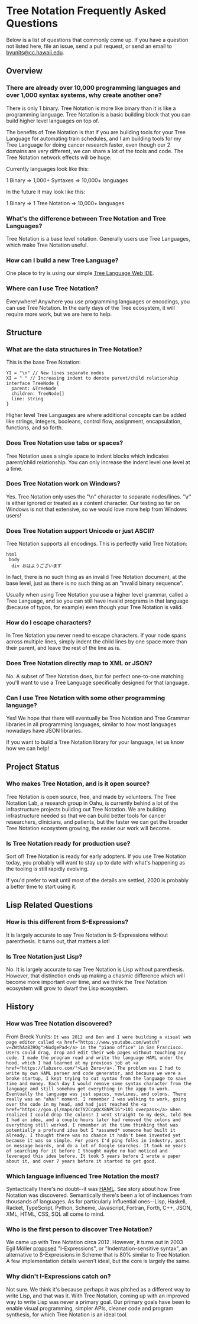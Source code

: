 Tree Notation Frequently Asked Questions
========================================

Below is a list of questions that commonly come up. If you have a question not listed here, file an issue, send a pull request, or send an email to byunits@cc.hawaii.edu.

## Overview

### There are already over 10,000 programming languages and over 1,000 syntax systems, why create another one?

There is only 1 binary. Tree Notation is more like binary than it is like a programming language. Tree Notation is a basic building block that you can build higher level languages on top of.

The benefits of Tree Notation is that if you are building tools for your Tree Language for automating train schedules, and I am building tools for my Tree Language for doing cancer research faster, even though our 2 domains are very different, we can share a lot of the tools and code. The Tree Notation network effects will be huge.

Currently languages look like this:

1 Binary => 1,000+ Syntaxes => 10,000+ languages

In the future it may look like this:

1 Binary => 1 Tree Notation => 10,000+ languages

### What's the difference between Tree Notation and Tree Languages?

Tree Notation is a base level notation. Generally users use Tree Languages, which make Tree Notation useful.

### How can I build a new Tree Language?

One place to try is using our simple <a href="http://treenotation.org/sandbox/build/">Tree Language Web IDE</a>.

### Where can I use Tree Notation?

Everywhere! Anywhere you use programming languages or encodings, you can use Tree Notation. In the early days of the Tree ecosystem, it will require more work, but we are here to help.

## Structure

### What are the data structures in Tree Notation?

This is the base Tree Notation:

    YI = "\n" // New lines separate nodes
    XI = " " // Increasing indent to denote parent/child relationship
    interface TreeNode {
      parent: &TreeNode
      children: TreeNode[]
      line: string
    }

Higher level Tree Languages are where additional concepts can be added like strings, integers, booleans, control flow, assignment, encapsulation, functions, and so forth.

### Does Tree Notation use tabs or spaces?

Tree Notation uses a single space to indent blocks which indicates parent/child relationship. You can only increase the indent level one level at a time.

### Does Tree Notation work on Windows?

Yes. Tree Notation only uses the "\n" character to separate nodes/lines. "\r" is either ignored or treated as a content character. Our testing so far on Windows is not that extensive, so we would love more help from Windows users!

### Does Tree Notation support Unicode or just ASCII?

Tree Notation supports all encodings. This is perfectly valid Tree Notation:

    html
     body
      div おはようございます

In fact, there is no such thing as an invalid Tree Notation document, at the base level, just as there is no such thing as an "invalid binary sequence".

Usually when using Tree Notation you use a higher level grammar, called a Tree Language, and so you can still have invalid programs in that language (because of typos, for example) even though your Tree Notation is valid.

### How do I escape characters?

In Tree Notation you never need to escape characters. If your node spans across multiple lines, simply indent the child lines by one space more than their parent, and leave the rest of the line as is.

### Does Tree Notation directly map to XML or JSON?

No. A subset of Tree Notation does, but for perfect one-to-one matching you'll want to use a Tree Language specifically designed for that language.

### Can I use Tree Notation with some other programming language?

Yes! We hope that there will eventually be Tree Notation and Tree Grammar libraries in all programming languages, similar to how most languages nowadays have JSON libraries.

If you want to build a Tree Notation library for your language, let us know how we can help!

## Project Status

### Who makes Tree Notation, and is it open source?

Tree Notation is open source, free, and made by volunteers. The Tree Notation Lab, a research group in Oahu, is currently behind a lot of the infrastructure projects building out Tree Notation. We are building infrastructure needed so that we can build better tools for cancer researchers, clinicians, and patients, but the faster we can get the broader Tree Notation ecosystem growing, the easier our work will become.

### Is Tree Notation ready for production use?

Sort of! Tree Notation is ready for early adopters. If you use Tree Notation today, you probably will want to stay up to date with what's happening as the tooling is still rapidly evolving.

If you'd prefer to wait until most of the details are settled, 2020 is probably a better time to start using it.

## Lisp Related Questions

### How is this different from S-Expressions?

It is largely accurate to say Tree Notation is S-Expressions without parenthesis. It turns out, that matters a lot!

### Is Tree Notation just Lisp?

No. It is largely accurate to say Tree Notation is Lisp without parenthesis. However, that distinction ends up making a chasmic difference which will become more important over time, and we think the Tree Notation ecosystem will grow to dwarf the Lisp ecosystem.

## History

### How was Tree Notation discovered?

From Breck Yunits: `It was 2012 and Ben and I were building a visual web page editor called <a href="https://www.youtube.com/watch?v=ZWthAz839Og">NudgePad</a> in the "piano office" in San Francisco. Users could drag, drop and edit their web pages without touching any code. I made the program read and write the language HAML under the hood, which I had learned at my previous job at <a href="https://labzero.com/">Lab Zero</a>. The problem was I had to write my own HAML parser and code generator, and because we were a broke startup, I kept trying to cut syntax from the language to save time and money. Each day I would remove some syntax character from the language and still somehow get everything in the appp to work. Eventually the language was just spaces, newlines, and colons. There really was an "aha!" moment. I remember I was walking to work, going over the code in my head, and had just reached the <a href="https://goo.gl/maps/4cTV2CcpQcX8NPC16">101 overpass</a> when realized I could drop the colons! I went straight to my desk, told Ben I had an idea, and a couple hours later had removed the colons and everything still worked. I remember at the time thinking that was potentially a profound idea but I *assumed* someone had built it already. I thought there was no chance it hadn't been invented yet because it was so simple. For years I'd ping folks in industry, post on message boards, and do a lot of Google searches. It took me years of searching for it before I thought maybe no had noticed and leveraged this idea before. It took 5 years before I wrote a paper about it, and over 7 years before it started to get good.`

### Which language influenced Tree Notation the most?

Syntactically there's no doubt--it was <a href="http://haml.info/">HAML</a>. See story about how Tree Notation was discovered. Semantically there's been a lot of incluences from thousands of languages. As for particularly influential ones--Lisp, Haskell, Racket, TypeScript, Python, Scheme, Javascript, Fortran, Forth, C++, JSON, XML, HTML, CSS, SQL all come to mind.

### Who is the first person to discover Tree Notation?

We came up with Tree Notation circa 2012. However, it turns out in 2003 Egil Möller <a href="https://srfi.schemers.org/srfi-49/srfi-49.html">proposed</a> "I-Expressions", or "Indentation-sensitive syntax", an alternative to S-Expressions in Scheme that is 80% similar to Tree Notation. A few implementation details weren't ideal, but the core is largely the same.

### Why didn't I-Expressions catch on?

Not sure. We think it's because perhaps it was pitched as a different way to write Lisp, and that was it. With Tree Notation, coming up with an improved way to write Lisp was never a primary goal. Our primary goals have been to enable visual programming, simpler APIs, cleaner code and program synthesis, for which Tree Notation is an ideal tool.

